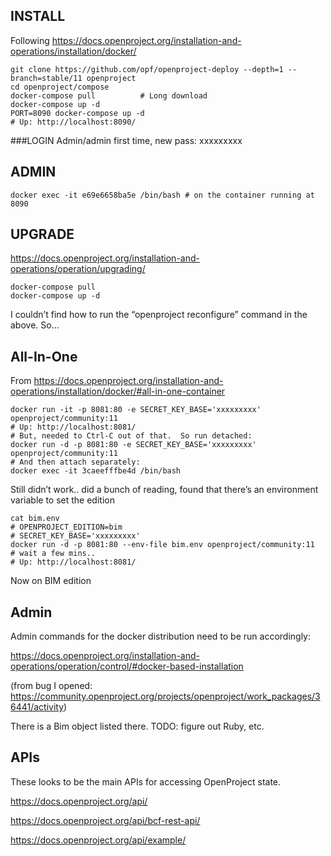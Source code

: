 ## INSTALL
Following https://docs.openproject.org/installation-and-operations/installation/docker/
```
git clone https://github.com/opf/openproject-deploy --depth=1 --branch=stable/11 openproject
cd openproject/compose
docker-compose pull          # Long download
docker-compose up -d
PORT=8090 docker-compose up -d
# Up: http://localhost:8090/
```
###LOGIN
Admin/admin first time, new pass: xxxxxxxxx


## ADMIN
```
docker exec -it e69e6658ba5e /bin/bash # on the container running at 8090
```


## UPGRADE
https://docs.openproject.org/installation-and-operations/operation/upgrading/
```
docker-compose pull
docker-compose up -d
```

I couldn’t find how to run the “openproject reconfigure” command in the above.  So…

## All-In-One
From https://docs.openproject.org/installation-and-operations/installation/docker/#all-in-one-container
```
docker run -it -p 8081:80 -e SECRET_KEY_BASE='xxxxxxxxx' openproject/community:11
# Up: http://localhost:8081/
# But, needed to Ctrl-C out of that.  So run detached:
docker run -d -p 8081:80 -e SECRET_KEY_BASE='xxxxxxxxx' openproject/community:11
# And then attach separately:
docker exec -it 3caeefffbe4d /bin/bash
```

Still didn’t work.. did a bunch of reading, found that there’s an environment variable to set the edition
```
cat bim.env
# OPENPROJECT_EDITION=bim
# SECRET_KEY_BASE='xxxxxxxxx'
docker run -d -p 8081:80 --env-file bim.env openproject/community:11
# wait a few mins..
# Up: http://localhost:8081/
```

Now on BIM edition

## Admin
Admin commands for the docker distribution need to be run accordingly:

https://docs.openproject.org/installation-and-operations/operation/control/#docker-based-installation

(from bug I opened: https://community.openproject.org/projects/openproject/work_packages/36441/activity)

There is a Bim object listed there.  TODO: figure out Ruby, etc.

## APIs
These looks to be the main APIs for accessing OpenProject state.

https://docs.openproject.org/api/

https://docs.openproject.org/api/bcf-rest-api/

https://docs.openproject.org/api/example/

